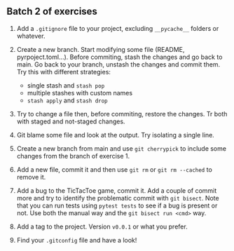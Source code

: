 ## Batch 2 of exercises

1. Add a `.gitignore` file to your project, excluding `__pycache__` folders or
   whatever.

2. Create a new branch. Start modifying some file (README, pyrpoject.toml...).
   Before commiting, stash the changes and go back to main. Go back to your
   branch, unstash the changes and commit them. Try this with different
   strategies:

   - single stash and `stash pop`
   - multiple stashes with custom names
   - `stash apply` and `stash drop`

3. Try to change a file then, before commiting, restore the changes. Tr both
   with staged and not-staged changes.

4. Git blame some file and look at the output. Try isolating a single line.

5. Create a new branch from main and use `git cherrypick` to include some
   changes from the branch of exercise 1.

6. Add a new file, commit it and then use `git rm` or `git rm --cached` to
   remove it.

7. Add a bug to the TicTacToe game, commit it. Add a couple of commit more and
   try to identify the problematic commit with `git bisect`. Note that you can
   run tests using `pytest tests` to see if a bug is present or not. Use both
   the manual way and the `git bisect run <cmd>` way.

8. Add a tag to the project. Version `v0.0.1` or what you prefer.

9. Find your `.gitconfig` file and have a look!
